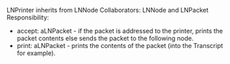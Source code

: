 LNPrinter inherits from LNNode
Collaborators: LNNode and LNPacket
Responsibility:
- accept: aLNPacket - if the packet is addressed to the printer, prints the packet contents else sends the packet to the following node.
- print: aLNPacket - prints the contents of the packet (into the Transcript for example).